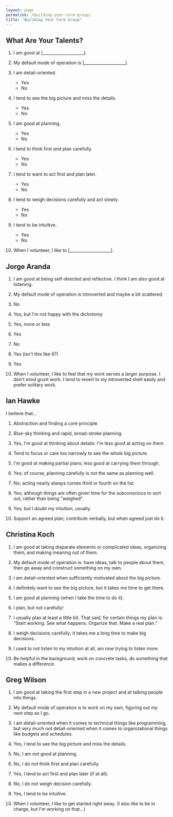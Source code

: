 ```yaml
---
layout: page
permalink: /building-your-core-group/
title: "Building Your Core Group"
---
```


## What Are Your Talents?

1.  I am good at [____________________].

2.  My default mode of operation is [____________________].

3.  I am detail-oriented.
    *   Yes
    *   No

4.  I tend to see the big picture and miss the details.
    *   Yes
    *   No

5.  I am good at planning.
    *   Yes
    *   No

6.  I tend to think first and plan carefully.
    *   Yes
    *   No

7.  I tend to want to act first and plan later.
    *   Yes
    *   No

8.  I tend to weigh decisions carefully and act slowly.
    *   Yes
    *   No

9.  I tend to be intuitive.
    *   Yes
    *   No

10. When I volunteer, I like to [____________________].

## Jorge Aranda

1. I am good at being self-directed and reflective. I think I am also good at listening.

2. My default mode of operation is introverted and maybe a bit scattered.

3. No

4. Yes, but I'm not happy with the dichotomy

5. Yes, more or less

6. Yes

7. No

8. Yes (isn't this like 6?)

9. Yes

10. When I volunteer, I like to feel that my work serves a larger purpose.
    I don't mind grunt work.
    I tend to revert to my introverted shell easily and prefer solitary work.

## Ian Hawke

I believe that...

1. Abstraction and finding a core principle.

2. Blue-sky thinking and rapid, broad-stroke planning.

3. Yes, I'm good at thinking about details: I'm less good at acting on them.

4. Tend to focus or care too narrowly to see the *whole* big picture.

5. I'm good at making partial plans; less good at carrying them through.

6. Yes; of course, planning carefully is not the same as planning well.

7. No; acting nearly always comes third or fourth on the list.

8. Yes; although things are often given time for the subconscious to sort out, rather than being "weighed".

9. Yes; but I doubt my intuition, usually.

10. Support an agreed plan; contribute verbally, but when agreed just do it.

## Christina Koch

1. I am good at taking disparate elements or complicated ideas, organizing them, and making meaning out of them. 

2. My default mode of operation is: have ideas, talk to people about them, then go away and construct something on my own.

3. I am detail-oriented when sufficiently motivated about the big picture. 

4. I definitely want to see the big picture, but it takes me time to get there.  

5. I am good at planning (when I take the time to do it). 

6. I plan, but not carefully!  

7. I usually plan at least a little bit.  That said, for certain things my plan is: 
	"Start working. See what happens. Organize that. Make a real plan." 

8. I weigh decisions carefully; it takes me a long time to make big decisions.  

9. I used to not listen to my intuition at all, am now trying to listen more. 

10. Be helpful in the background, work on concrete tasks, do something that makes a difference.  

## Greg Wilson

1.  I am good at taking the first step in a new project
    and at talking people into things.

2.  My default mode of operation is to work on my own,
    figuring out my next step as I go.

3.  I am detail-oriented when it comes to technical things like programming,
    but very much *not* detail-oriented when it comes to organizational things like budgets and schedules.

4.  Yes, I tend to see the big picture and miss the details.

5.  No, I am *not* good at planning.

6.  No, I do *not* think first and plan carefully.

7.  Yes, I tend to act first and plan later (if at all).

8.  No, I do not weigh decision carefully.

9.  Yes, I tend to be intuitive.

10. When I volunteer, I like to get started right away.
    (I also like to be in charge, but I'm working on that...)

